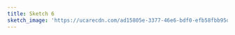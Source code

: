 ```yaml
---
title: Sketch 6
sketch_image: 'https://ucarecdn.com/ad15805e-3377-46e6-bdf0-efb58fbb95dd/'
---
```


